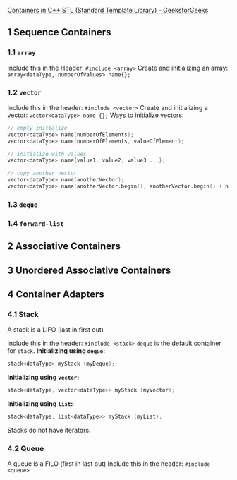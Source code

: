 [Containers in C++ STL (Standard Template Library) - GeeksforGeeks](https://www.geeksforgeeks.org/containers-cpp-stl)
## 1 Sequence Containers
### 1.1 `array`
Include this in the Header: `#include <array>`
Create and initializing an array: `array<dataType, numberOfValues> name{};`

### 1.2 `vector`
Include this in the header: `#include <vector>`
Create and initializing a vector: `vector<dataType> name {};`
Ways to initialize vectors: 
```cpp
// empty initialize
vector<dataType> name(numberOfElements);
vector<dataType> name(numberOfElements, valueOfElement);

// initialize with values
vector<dataType> name{value1, value2, value3 ...};

// copy another vector
vector<dataType> name(anotherVector);
vector<dataType> name(anotherVector.begin(), anotherVector.begin() + n);
```

### 1.3 `deque`

### 1.4 `forward-list`

## 2 Associative Containers



## 3 Unordered Associative Containers



## 4 Container Adapters
### 4.1 Stack
A stack is a LIFO (last in first out)

Include this in the header: `#include <stack>`
`deque` is the default container for `stack`. 
**Initializing using `deque`:** 
```cpp
stack<dataType> myStack (myDeque);
```
**Initializing using `vector`:** 
```cpp
stack<dataType, vector<dataType>> myStack (myVector);
```
**Initializing using `list`:** 
```cpp
stack<dataType, list<dataType>> myStack (myList);
```
Stacks do not have iterators. 

### 4.2 Queue
A queue is a FILO (first in last out)
Include this in the header: `#include <queue>`
